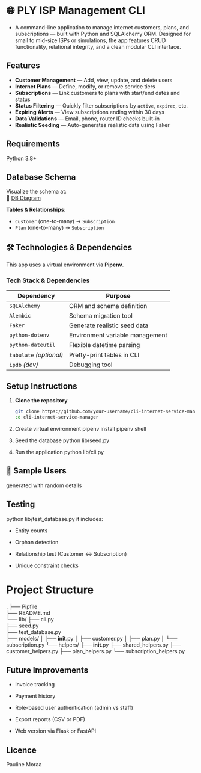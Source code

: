 # 🌐 PLY ISP Management CLI

- A command-line application to manage internet customers, plans, and subscriptions — built with Python and SQLAlchemy ORM. Designed for small to mid-size ISPs or simulations, the app features CRUD functionality, relational integrity, and a clean modular CLI interface.


## Features

- **Customer Management** — Add, view, update, and delete users
- **Internet Plans** — Define, modify, or remove service tiers
- **Subscriptions** — Link customers to plans with start/end dates and status
- **Status Filtering** — Quickly filter subscriptions by `active`, `expired`, etc.
- **Expiring Alerts** — View subscriptions ending within 30 days
- **Data Validations** — Email, phone, router ID checks built-in
- **Realistic Seeding** — Auto-generates realistic data using Faker


## Requirements
Python 3.8+

## Database Schema

Visualize the schema at:  
🔗 [DB Diagram](https://dbdiagram.io/d/CLI-Internet-Service-Manager-68343a530240c65c4438b599)

**Tables & Relationships**:
- `Customer` (one-to-many) → `Subscription`
- `Plan` (one-to-many) → `Subscription`

## 🛠 Technologies & Dependencies

This app uses a virtual environment via **Pipenv**.

### Tech Stack & Dependencies
| Dependency              | Purpose                         |
| ----------------------- | ------------------------------- |
| `SQLAlchemy`            | ORM and schema definition       |
| `Alembic`               | Schema migration tool           |
| `Faker`                 | Generate realistic seed data    |
| `python-dotenv`         | Environment variable management |
| `python-dateutil`       | Flexible datetime parsing       |
| `tabulate` *(optional)* | Pretty-print tables in CLI      |
| `ipdb` *(dev)*          | Debugging tool                  |


## Setup Instructions
1. **Clone the repository**  
   ```bash
   git clone https://github.com/your-username/cli-internet-service-manager.git
   cd cli-internet-service-manager

2. Create virtual environment
pipenv install
pipenv shell

3. Seed the database 
python lib/seed.py

4. Run the application
python lib/cli.py

## 👤 Sample Users
generated with random details

 ## Testing
 python lib/test_database.py it includes:

- Entity counts

- Orphan detection

- Relationship test (Customer ↔ Subscription)

- Unique constraint checks

 # Project Structure 
 .
├── Pipfile          
├── README.md                      
└── lib/
    ├── cli.py                     
    ├── seed.py                    
    ├── test_database.py           
    ├── models/
    │   ├── __init__.py
    │   ├── customer.py
    │   ├── plan.py
    │   └── subscription.py
    └── helpers/
        ├── __init__.py
        ├── shared_helpers.py
        ├── customer_helpers.py
        ├── plan_helpers.py
        └── subscription_helpers.py

## Future Improvements
- Invoice tracking

- Payment history

- Role-based user authentication (admin vs staff)

- Export reports (CSV or PDF)

- Web version via Flask or FastAPI

## Licence
Pauline Moraa


